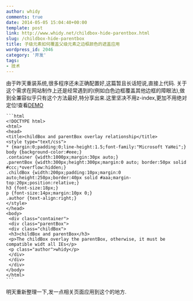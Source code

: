 ```yaml
---
author: whidy
comments: true
date: 2014-05-05 15:04:40+00:00
template: post
link: http://www.whidy.net/childbox-hide-parentbox.html
slug: /childbox-hide-parentbox
title: 子级元素如何覆盖父级元素之边框颜色的遮盖应用
wordpress_id: 2046
category: '开发'
tags:
- 技术
---
```


由于昨天重装系统,很多程序还未正确配置好,这篇暂且长话短说,直接上代码.
关于这个需求在网站制作上还是经常遇到的(例如白色边框覆盖其他边框的障眼法),做到全兼容似乎只有这个方法最好,特分享出来.这里坚决不用z-index,更加不用绝对定位!查看[DEMO](http://whidy.net/demos/childbox-hide-parentbox.html)


    
    ```html
    <!DOCTYPE html>
    <html>
    <head>
    <title>childBox and parentBox overlay relationship</title>
    <style type="text/css">
    * {margin:0;padding:0;line-height:1.5;font-family:"Microsoft YaHei";}
    body {background-color:#eee;}
    .container {width:1000px;margin:30px auto;}
    .parentBox {width:300px;height:300px;margin:0 auto; border:50px solid #ccc;*overflow:hidden;}
    .childBox {width:200px;padding:10px;margin:0 auto;height:250px;border:40px solid #aaa;margin-top:20px;position:relative;}
    h3 {font-size:18px;}
    p {font-size:14px;margin:10px 0;}
    .author {text-align:right;}
    </style>
    </head>
    <body>
     <div class="container">
     <div class="parentBox">
     <div class="childBox">
     <h3>childBox and parentBox</h3>
     <p>The childBox overlay the parentBox, otherwise, it must be compatible widt all IEs</p>
     <p class="author">whidy</p>
     </div>
     </div>
     </div>
    </body>
    </html>
    ```



明天重新整理一下,发一点相关页面应用到这个的地方.
